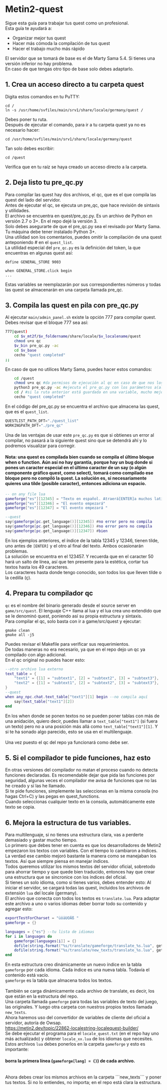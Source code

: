# Metin2-quest

Sigue esta guía para trabajar tus quest como un profesional.<br/>
Esta guía te ayudará a:
- Organizar mejor tus quest
- Hacer más cómoda la compilación de tus quest
- Hacer el trabajo mucho más rápido

El servidor que se tomará de base es el de Marty Sama 5.4. Si tienes una versión inferior no hay problema.<br/>
En caso de que tengas otro tipo de base solo debes adaptarlo.

## 1. Crea un acceso directo a tu carpeta quest

Digita estos comandos en tu PuTTY:

```
cd /
ln -s /usr/home/svfiles/main/srv1/share/locale/germany/quest /
```

Debes poner tu ruta.<br/>
Después de ejecutar el comando, para ir a tu carpeta quest ya no es necesario hacer:
```
cd /usr/home/svfiles/main/srv1/share/locale/germany/quest
```

Tan solo debes escribir:
```
cd /quest
```

Verifica que en tu raíz se haya creado un acceso directo a la carpeta.

## 2. Deja listo tu pre_qc.py

Para compilar las quest hay dos archivos, el qc, que es el que compila las quest del lado del servidor.<br/>
Antes de ejecutar el qc, se ejecuta un pre_qc, que hace revisión de sintaxis y utilidades.<br/>
El archivo se encuentra en quest/pre_qc.py. Es un archivo de Python en versión 2.7 o 3+. En el repo dejé la versión 3.<br/>
Solo debes asegurarte de que el pre_qc.py sea el revisado por Marty Sama.<br/>
Tu máquina debe tener instalado Python 3+.<br/>
Una utilidad son los comentarios, puedes omitir la compilación de una quest anteponiendo # en el ```quest_list```.<br/>
La utilidad especial del ```pre_qc.py``` es la definición del token, la que encuentras en algunas quest así:
```
define GENERAL_STORE 9003

when GENERAL_STORE.click begin
...
```
Estas variables se reemplazarán por sus correspondientes números y todas las quest se almacenarán en una carpeta llamada pre_qc.

## 3. Compila las quest en pila con pre_qc.py

Al ejecutar ```main/admin_panel.sh``` existe la opción 777 para compilar quest. Debes revisar que el bloque 777 sea así:
```bash
777|quest)
	cd $v_mt2f/$v_foldername/share/locale/$v_localename/quest
	chmod u+x qc
	$v_bin pre_qc.py -ac
	cd $v_base
	cecho "quest completed"
;;
```
En caso de que no utilices Marty Sama, puedes hacer estos comandos:
```bash
	cd /quest
	chmod u+x qc #da permisos de ejecución al qc en caso de que nos los tenga
	python3 pre_qc.py -ac #ejecuta el pre_qc.py con los parámetros a(all) y c(compile).
	cd / #si la ruta anterior está guardada en una variable, mucho mejor
	cecho "quest completed"
```

En el código del pre_qc.py se encuentra el archivo que almacena las quest, que es el ```quest_list```.
```py
QUESTLIST_PATH_DFT="./quest_list"
WORKINGPATH_DFT="./pre_qc"
```

Una de las ventajas de usar este ```pre_qc.py``` es que si obtienes un error al compilar, no pasará a la siguiente quest sino que se detendrá ahí y lo podremos visualizar para corregir.<br/>
#### Nota: una quest es compilada bien cuando se compila el último bloque when o function. Aún así no hay garantía, porque hay un bug donde si pones un caracter especial en el último caracter de un say (o algún componente gráfico quest, como select), tomará como compilado ese bloque pero no compiló la quest. La solución es, si necesariamente quieres una tilde (posible caracter), entonces adiciona un espacio.<br/>
```lua
-- on any file lua
gameforge["es"][12345] = "Texto en español. Atraerá[ENTER]a muchos latinos"
gameforge["es"][12346] = "El evento empezará"
gameforge["es"][12347] = "El evento empezará "

--quest
say(gameforge[pc.get_language()][12345]) #no error pero no compila
say(gameforge[pc.get_language()][12346]) #no error pero no compila
say(gameforge[pc.get_language()][12347]) #bien
```
En los ejemplos anteriores, el índice de la tabla 12345 y 12346, tienen tilde, uno antes de ```[ENTER]``` y el otro al final del texto. Ambos ocasionarán problemas.<br/>
La solución se encuentra en el 123457. Y recuerda que en el caracter 50 hará un salto de línea, así que ten presente para la estética, cortar tus textos hasta los 49 caracteres.<br/>
Los caracteres hasta donde tengo conocido, son todos los que lleven tilde o la cedilla (ç).

## 4. Prepara tu compilador qc

```qc``` es el nombre del binario generado desde el source server en ```game/src/quest```. El lenguaje C++ llama al lua y el lua crea uno extendido que se le denominó quest, poniendo así su propia estructura y sintaxis.<br/>
Para compilar el qc, solo basta con ir a game/src/quest y ejecutar:
```
gmake clean
gmake all -j5
```
Puedes revisar el Makefile para verificar sus requerimientos.<br/>
De todas maneras no era necesario, ya que en el repo dejo un qc ya compilado con algo adicional.<br/>
En el qc original no puedes hacer esto:
```lua
--otro archivo lua externo
text_table = {
	"text1" = {[1] = "subtext1", [2] = "subtext2", [3] = "subtext3"},
	"text2" = {[1] = "subtext1", [2] = "subtext2", [3] = "subtext3"},
}
--quest
when any_npc.chat.text_table["text1"][1] begin --no compila aquí
	say(text_table["text1"][2])
end
```
En los when donde se ponen textos no se pueden poner tablas con más de una anidación, quiero decir, puedes llamar a ```text_table["text1"]``` (si fuera un texto) pero no a una posición más allá como ```text_table["text1"][1]```. Y si te ha sonado algo parecido, esto se usa en el multilenguaje.<br/>
<br/>
Una vez puesto el qc del repo ya funcionará como debe ser.
## 5. Si el compilador te pide funciones, haz esto
En otras versiones del compilador no matan el proceso cuando no detecta funciones declaradas. Es recomendable dejar que pida las funciones por seguridad, algunas veces el compilador me avisa de funciones que no las he creado y sí las he llamado.<br/>
Si te pide funciones, simplemente las seleccionas en la misma consola (no hagas Ctrl+C) y las pegas en quest_functions.<br/>
Cuando seleccionas cualquier texto en la consola, automáticamente este texto se copia.
## 6. Mejora la estructura de tus variables.
Para multilenguaje, si no tienes una estructura clara, vas a perderte demasiado y gastar mucho tiempo.<br/>
Lo primero que debes tener en cuenta es que los desarrolladores de Metin2 empezaron los textos con variables. Con el tiempo lo cambiaron a índices. La verdad ese cambio mejoró bastante la manera como se manejaban los textos. Así que siempre piensa en manejar índices.<br/>
Todos queremos utilizar los mismos textos del servidor oficial, sobretodo para ahorrar tiempo y que quede bien traducido, entonces hay que crear una estructura que se sincronice con los índices del oficial.<br/>
Si tienes un solo idioma, como si tienes varios, debes entender esto:
Al iniciar el servidor, se cargará todas las quest, incluidos los archivos de extensión ```lua``` del locale (germany).<br/>
El archivo que conecta con todos los textos es ```translate.lua```. Para adaptar este archivo a uno o varios idiomas deber borrar todo su contenido y agregar esto:
```lua
exportTestForCharset = "üöäÜÖÄß "
gameforge = {}

languages = {"es"} --tu lista de idiomas
for i in languages do
	gameforge[languages[i]] = {}
	dofile(string.format("%s/translate/gameforge/translate_%s.lua", get_locale_base_path(), languages[i]))
	dofile(string.format("%s/translate/new_texts/translate_%s.lua", get_locale_base_path(), languages[i]))
end
```
En esta estructura creo dinámicamente un nuevo índice en la tabla ```gameforge``` por cada idioma. Cada índice es una nueva tabla. Todavía el contenido está vacío.<br/>
```gameforge``` es la tabla que almacena todos los textos.<br/>
<br/>
También se carga dinámicamente cada archivo de translate, es decir, los que están en la estructura del repo.<br/>
Una carpeta llamada ```gameforge``` para todas las variables de texto del juego, las originales. Y luego otra carpeta con nuestros propios textos llamada ```new_texts```.<br/>
Ahora haremos uso del convertidor de variables de cliente del oficial a servidor, autoría de Owsap.<br/>
https://metin2.dev/topic/22862-localestring-localequest-builder/ <br/>
Se debe ejecutar el programa para el ```locale_quest.txt``` (en el repo hay uno más actualizado) y obtener ```locale_xx.lua``` de los idiomas que necesites.<br/>
Estos archivos ```lua``` debes ponerlos en la carpeta ```gameforge``` y esto es importante:
#### borra la primera línea (```gameforge[lang] = {}```) de cada archivo.<br/>
<br/>
Ahora debes crear los mismos archivos en la carpeta ```new_texts``` y poner tus textos. Si no lo entiendes, no importa; en el repo está clara la estructura.


